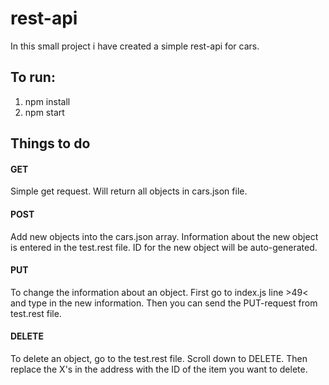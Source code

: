 # rest-api

In this small project i have created a simple rest-api for cars.

## To run:

1. npm install
2. npm start

## Things to do

#### GET

Simple get request. Will return all objects in cars.json file.

#### POST

Add new objects into the cars.json array.
Information about the new object is entered in the test.rest file.
ID for the new object will be auto-generated.

#### PUT

To change the information about an object. First go to index.js line >49< and type in the new information. Then you can send the PUT-request from test.rest file.

#### DELETE

To delete an object, go to the test.rest file. Scroll down to DELETE. Then replace the X's in the address with the ID of the item you want to delete.
